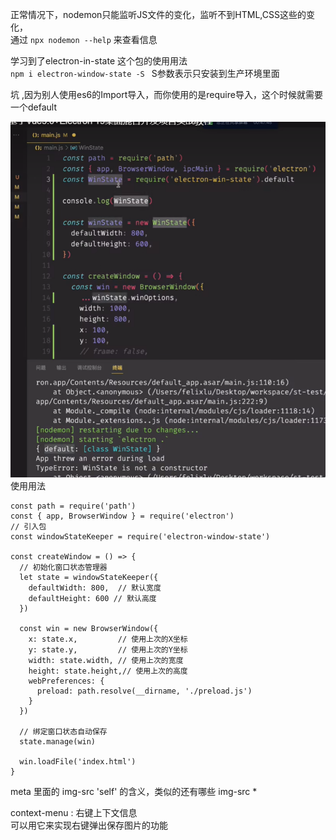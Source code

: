 正常情况下，nodemon只能监听JS文件的变化，监听不到HTML,CSS这些的变化，       
通过 ` npx nodemon --help ` 来查看信息

学习到了electron-in-state 这个包的使用用法      
`npm i electron-window-state -S ` S参数表示只安装到生产环境里面

坑 ,因为别人使用es6的Import导入，而你使用的是require导入，这个时候就需要一个default     




![bug](./img/1.png)
使用用法
```JS
const path = require('path')
const { app, BrowserWindow } = require('electron')
// 引入包
const windowStateKeeper = require('electron-window-state')

const createWindow = () => {
  // 初始化窗口状态管理器
  let state = windowStateKeeper({
    defaultWidth: 800,  // 默认宽度
    defaultHeight: 600 // 默认高度
  })

  const win = new BrowserWindow({
    x: state.x,         // 使用上次的X坐标
    y: state.y,         // 使用上次的Y坐标
    width: state.width, // 使用上次的宽度
    height: state.height,// 使用上次的高度
    webPreferences: {
      preload: path.resolve(__dirname, './preload.js')
    }
  })

  // 绑定窗口状态自动保存
  state.manage(win)
  
  win.loadFile('index.html')
}
```

meta 里面的 img-src 'self'   的含义，类似的还有哪些 img-src *

context-menu : 右键上下文信息   
可以用它来实现右键弹出保存图片的功能
